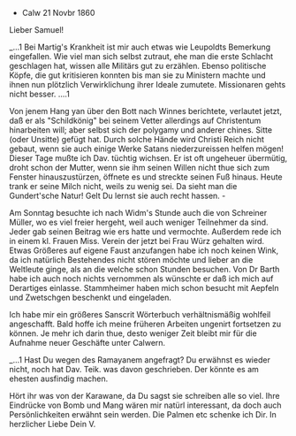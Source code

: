 + Calw 21 Novbr 1860

Lieber Samuel!

_...1 Bei Martig's Krankheit ist mir auch etwas wie Leupoldts Bemerkung eingefallen. Wie viel man sich selbst zutraut, ehe man die erste Schlacht geschlagen hat, wissen alle Militärs gut zu erzählen. Ebenso politische Köpfe, die gut kritisieren konnten bis man sie zu Ministern machte und ihnen nun plötzlich Verwirklichung ihrer Ideale zumutete. Missionaren gehts nicht besser. ....1

Von jenem Hang yan über den Bott nach Winnes berichtete, verlautet jetzt, daß er als "Schildkönig" bei seinem Vetter allerdings auf Christentum hinarbeiten will; aber selbst sich der polygamy und anderer chines. Sitte (oder Unsitte) gefügt hat. Durch solche Hände wird Christi Reich nicht gebaut, wenn sie auch einige Werke Satans niederzureissen helfen mögen! 
Dieser Tage mußte ich Dav. tüchtig wichsen. Er ist oft ungeheuer übermütig, droht schon der Mutter, wenn sie ihm seinen Willen nicht thue sich zum Fenster hinauszustürzen, öffnete es und streckte seinen Fuß hinaus. Heute trank er seine Milch nicht, weils zu wenig sei. Da sieht man die Gundert'sche Natur! Gelt Du lernst sie auch recht hassen. -

Am Sonntag besuchte ich nach Widm's Stunde auch die von Schreiner Müller, wo es viel freier hergeht, weil auch weniger Teilnehmer da sind. Jeder gab seinen Beitrag wie ers hatte und vermochte. Außerdem rede ich in einem kl. Frauen Miss. Verein der jetzt bei Frau Würz gehalten wird. Etwas Größeres auf eigene Faust anzufangen habe ich noch keinen Wink, da ich natürlich Bestehendes nicht stören möchte und lieber an die Weltleute ginge, als an die welche schon Stunden besuchen. Von Dr Barth habe ich auch noch nichts vernommen als wünschte er daß ich mich auf Derartiges einlasse. Stammheimer haben mich schon besucht mit Aepfeln und Zwetschgen beschenkt und eingeladen.

Ich habe mir ein größeres Sanscrit Wörterbuch verhältnismäßig wohlfeil angeschafft. Bald hoffe ich meine früheren Arbeiten ungenirt fortsetzen zu können. Je mehr ich darin thue, desto weniger Zeit bleibt mir für die Aufnahme neuer Geschäfte unter Calwern.

_...1 Hast Du wegen des Ramayanem angefragt? Du erwähnst es wieder nicht, noch hat Dav. Teik. was davon geschrieben. Der könnte es am ehesten ausfindig machen.

Hört ihr was von der Karawane, da Du sagst sie schreiben alle so viel. Ihre Eindrücke von Bomb und Mang wären mir natürl interessant, da doch auch Persönlichkeiten erwähnt sein werden. Die Palmen etc schenke ich Dir. 
 In herzlicher Liebe Dein
 V.

